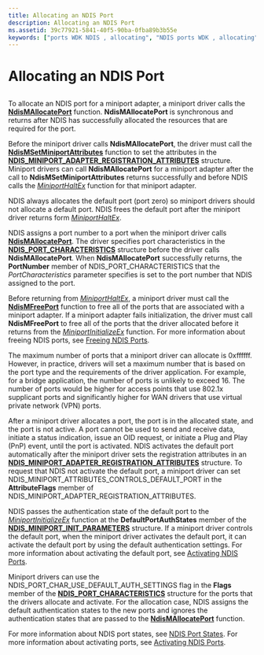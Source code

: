 ```yaml
---
title: Allocating an NDIS Port
description: Allocating an NDIS Port
ms.assetid: 39c77921-5841-40f5-90ba-0fba89b3b55e
keywords: ["ports WDK NDIS , allocating", "NDIS ports WDK , allocating", "allocating NDIS ports", "ports WDK NDIS , maximum number", "NDIS ports WDK , maximum number", "maximum number of ports WDK NDIS", "port states WDK NDIS", "allocated port state WDK NDIS", "port numbers"]
---
```


# Allocating an NDIS Port


## <a href="" id="ddk-allocating-ndis-ports-ng"></a>


To allocate an NDIS port for a miniport adapter, a miniport driver calls the [**NdisMAllocatePort**](https://msdn.microsoft.com/library/windows/hardware/ff562779) function. **NdisMAllocatePort** is synchronous and returns after NDIS has successfully allocated the resources that are required for the port.

Before the miniport driver calls **NdisMAllocatePort**, the driver must call the [**NdisMSetMiniportAttributes**](https://msdn.microsoft.com/library/windows/hardware/ff563672) function to set the attributes in the [**NDIS\_MINIPORT\_ADAPTER\_REGISTRATION\_ATTRIBUTES**](https://msdn.microsoft.com/library/windows/hardware/ff565934) structure. Miniport drivers can call **NdisMAllocatePort** for a miniport adapter after the call to **NdisMSetMiniportAttributes** returns successfully and before NDIS calls the [*MiniportHaltEx*](https://msdn.microsoft.com/library/windows/hardware/ff559388) function for that miniport adapter.

NDIS always allocates the default port (port zero) so miniport drivers should not allocate a default port. NDIS frees the default port after the miniport driver returns form [*MiniportHaltEx*](https://msdn.microsoft.com/library/windows/hardware/ff559388).

NDIS assigns a port number to a port when the miniport driver calls [**NdisMAllocatePort**](https://msdn.microsoft.com/library/windows/hardware/ff562779). The driver specifies port characteristics in the [**NDIS\_PORT\_CHARACTERISTICS**](https://msdn.microsoft.com/library/windows/hardware/ff566791) structure before the driver calls **NdisMAllocatePort**. When **NdisMAllocatePort** successfully returns, the **PortNumber** member of NDIS\_PORT\_CHARACTERISTICS that the *PortCharacteristics* parameter specifies is set to the port number that NDIS assigned to the port.

Before returning from [*MiniportHaltEx*](https://msdn.microsoft.com/library/windows/hardware/ff559388), a miniport driver must call the [**NdisMFreePort**](https://msdn.microsoft.com/library/windows/hardware/ff563588) function to free all of the ports that are associated with a miniport adapter. If a miniport adapter fails initialization, the driver must call **NdisMFreePort** to free all of the ports that the driver allocated before it returns from the [*MiniportInitializeEx*](https://msdn.microsoft.com/library/windows/hardware/ff559389) function. For more information about freeing NDIS ports, see [Freeing NDIS Ports](freeing-an-ndis-port.md).

The maximum number of ports that a miniport driver can allocate is 0xffffff. However, in practice, drivers will set a maximum number that is based on the port type and the requirements of the driver application. For example, for a bridge application, the number of ports is unlikely to exceed 16. The number of ports would be higher for access points that use 802.1x supplicant ports and significantly higher for WAN drivers that use virtual private network (VPN) ports.

After a miniport driver allocates a port, the port is in the allocated state, and the port is not active. A port cannot be used to send and receive data, initiate a status indication, issue an OID request, or initiate a Plug and Play (PnP) event, until the port is activated. NDIS activates the default port automatically after the miniport driver sets the registration attributes in an [**NDIS\_MINIPORT\_ADAPTER\_REGISTRATION\_ATTRIBUTES**](https://msdn.microsoft.com/library/windows/hardware/ff565934) structure. To request that NDIS not activate the default port, a miniport driver can set NDIS\_MINIPORT\_ATTRIBUTES\_CONTROLS\_DEFAULT\_PORT in the **AttributeFlags** member of NDIS\_MINIPORT\_ADAPTER\_REGISTRATION\_ATTRIBUTES.

NDIS passes the authentication state of the default port to the [*MiniportInitializeEx*](https://msdn.microsoft.com/library/windows/hardware/ff559389) function at the **DefaultPortAuthStates** member of the [**NDIS\_MINIPORT\_INIT\_PARAMETERS**](https://msdn.microsoft.com/library/windows/hardware/ff565972) structure. If a miniport driver controls the default port, when the miniport driver activates the default port, it can activate the default port by using the default authentication settings. For more information about activating the default port, see [Activating NDIS Ports](activating-an-ndis-port.md).

Miniport drivers can use the NDIS\_PORT\_CHAR\_USE\_DEFAULT\_AUTH\_SETTINGS flag in the **Flags** member of the [**NDIS\_PORT\_CHARACTERISTICS**](https://msdn.microsoft.com/library/windows/hardware/ff566791) structure for the ports that the drivers allocate and activate. For the allocation case, NDIS assigns the default authentication states to the new ports and ignores the authentication states that are passed to the [**NdisMAllocatePort**](https://msdn.microsoft.com/library/windows/hardware/ff562779) function.

For more information about NDIS port states, see [NDIS Port States](ndis-port-states.md). For more information about activating ports, see [Activating NDIS Ports](activating-an-ndis-port.md).

 

 





